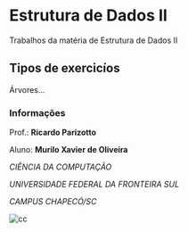 # Estrutura de Dados II

Trabalhos da matéria de Estrutura de Dados II

## Tipos de exercicíos

Árvores...

### Informações

Prof.: **Ricardo Parizotto**

Aluno: **Murilo Xavier de Oliveira**

*CIÊNCIA DA COMPUTAÇÃO*

*UNIVERSIDADE FEDERAL DA FRONTEIRA SUL*

*CAMPUS CHAPECÓ/SC*

![cc](https://i.imgur.com/wdSPfgK.png)
